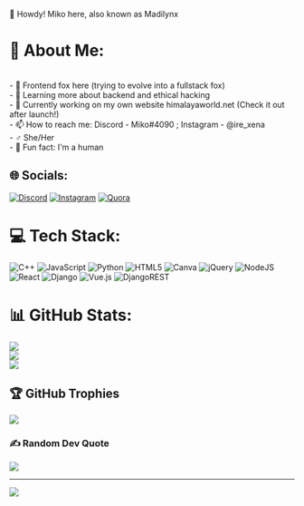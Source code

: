 👋 Howdy! Miko here, also known as Madilynx
# 💫 About Me:
<br>- 🦊 Frontend fox here (trying to evolve into a fullstack fox)<br>- 🌱 Learning more about backend and ethical hacking<br>- 💞️ Currently working on my own website himalayaworld.net (Check it out after launch!)<br>- 📫 How to reach me: Discord - Miko#4090 ; Instagram - @ire_xena<br>-  ♂ She/Her<br>- 👐 Fun fact: I'm a human<br>


## 🌐 Socials:
[![Discord](https://img.shields.io/badge/Discord-%237289DA.svg?logo=discord&logoColor=white)](htttps://discord.gg/Miko#4090) [![Instagram](https://img.shields.io/badge/Instagram-%23E4405F.svg?logo=Instagram&logoColor=white)](https://instagram.com/ire_xena) [![Quora](https://img.shields.io/badge/Quora-%23B92B27.svg?logo=Quora&logoColor=white)](https://quora.com/profile/Miko-Tyler) 

# 💻 Tech Stack:
![C++](https://img.shields.io/badge/c++-%2300599C.svg?style=for-the-badge&logo=c%2B%2B&logoColor=white) ![JavaScript](https://img.shields.io/badge/javascript-%23323330.svg?style=for-the-badge&logo=javascript&logoColor=%23F7DF1E) ![Python](https://img.shields.io/badge/python-3670A0?style=for-the-badge&logo=python&logoColor=ffdd54) ![HTML5](https://img.shields.io/badge/html5-%23E34F26.svg?style=for-the-badge&logo=html5&logoColor=white) ![Canva](https://img.shields.io/badge/Canva-%2300C4CC.svg?style=for-the-badge&logo=Canva&logoColor=white) ![jQuery](https://img.shields.io/badge/jquery-%230769AD.svg?style=for-the-badge&logo=jquery&logoColor=white) ![NodeJS](https://img.shields.io/badge/node.js-6DA55F?style=for-the-badge&logo=node.js&logoColor=white) ![React](https://img.shields.io/badge/react-%2320232a.svg?style=for-the-badge&logo=react&logoColor=%2361DAFB) ![Django](https://img.shields.io/badge/django-%23092E20.svg?style=for-the-badge&logo=django&logoColor=white) ![Vue.js](https://img.shields.io/badge/vuejs-%2335495e.svg?style=for-the-badge&logo=vuedotjs&logoColor=%234FC08D) ![DjangoREST](https://img.shields.io/badge/DJANGO-REST-ff1709?style=for-the-badge&logo=django&logoColor=white&color=ff1709&labelColor=gray)
# 📊 GitHub Stats:
![](https://github-readme-stats.vercel.app/api?username=edamamem0xy&theme=blueberry&hide_border=false&include_all_commits=false&count_private=false)<br/>
![](https://github-readme-streak-stats.herokuapp.com/?user=edamamem0xy&theme=blueberry&hide_border=false)<br/>
![](https://github-readme-stats.vercel.app/api/top-langs/?username=edamamem0xy&theme=blueberry&hide_border=false&include_all_commits=false&count_private=false&layout=compact)

## 🏆 GitHub Trophies
![](https://github-profile-trophy.vercel.app/?username=edamamem0xy&theme=discord&no-frame=false&no-bg=true&margin-w=4)

### ✍️ Random Dev Quote
![](https://quotes-github-readme.vercel.app/api?type=vetical&theme=tokyonight)


---
[![](https://visitcount.itsvg.in/api?id=edamamem0xy&icon=7&color=6)](https://visitcount.itsvg.in)
